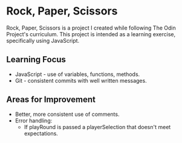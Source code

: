 # Rock, Paper, Scissors
Rock, Paper, Scissors is a project I created while following The Odin Project's curriculum. This project is intended as a learning exercise, specifically using JavaScript.

## Learning Focus
- JavaScript - use of variables, functions, methods.
- Git - consistent commits with well written messages.

## Areas for Improvement
 - Better, more consistent use of comments.
 - Error handling:
	 - If playRound is passed a playerSelection that doesn't meet expectations.